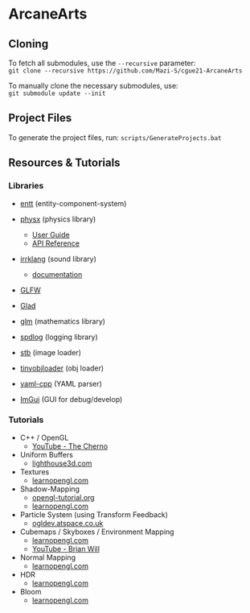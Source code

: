 # ArcaneArts

## Cloning
To fetch all submodules, use the `--recursive` parameter:  
``git clone --recursive https://github.com/Mazi-S/cgue21-ArcaneArts``

To manually clone the necessary submodules, use:  
``git submodule update --init``

## Project Files
To generate the project files, run: `scripts/GenerateProjects.bat`

## Resources & Tutorials
### Libraries
* [entt](https://github.com/skypjack/entt) (entity-component-system)

* [physx](https://github.com/NVIDIAGameWorks/PhysX) (physics library)
  * [User Guide](https://gameworksdocs.nvidia.com/PhysX/4.1/documentation/physxguide/Index.html)
  * [API Reference](https://gameworksdocs.nvidia.com/PhysX/4.1/documentation/physxapi/files/index.html)

* [irrklang](https://www.ambiera.com/irrklang/index.html) (sound library)
  * [documentation](https://www.ambiera.com/irrklang/docu/index.html)

* [GLFW](https://github.com/glfw/glfw)
* [Glad](https://github.com/Dav1dde/glad)
* [glm](https://github.com/g-truc/glm) (mathematics library)
* [spdlog](https://github.com/gabime/spdlog) (logging library)
* [stb](https://github.com/nothings/stb) (image loader)
* [tinyobjloader](https://github.com/tinyobjloader/tinyobjloader) (obj loader)
* [yaml-cpp](https://github.com/jbeder/yaml-cpp) (YAML parser)
* [ImGui](https://github.com/ocornut/imgui) (GUI for debug/develop)

### Tutorials
* C++ / OpenGL
  * [YouTube - The Cherno](https://www.youtube.com/user/TheChernoProject)  
* Uniform Buffers
  * [lighthouse3d.com](https://www.lighthouse3d.com/tutorials/glsl-tutorial/uniform-blocks/)  
* Textures
  * [learnopengl.com](https://learnopengl.com/Getting-started/Textures)
* Shadow-Mapping
  * [opengl-tutorial.org](http://www.opengl-tutorial.org/intermediate-tutorials/tutorial-16-shadow-mapping/)
  * [learnopengl.com](https://learnopengl.com/Advanced-Lighting/Shadows/Shadow-Mapping)
* Particle System (using Transform Feedback)
  * [ogldev.atspace.co.uk](http://ogldev.atspace.co.uk/www/tutorial28/tutorial28.html)
* Cubemaps / Skyboxes / Environment Mapping
  * [learnopengl.com](https://learnopengl.com/Advanced-OpenGL/Cubemaps)
  * [YouTube - Brian Will](https://www.youtube.com/watch?v=QYvi1akO_Po)
* Normal Mapping
  * [learnopengl.com](https://learnopengl.com/Advanced-Lighting/Normal-Mapping)
* HDR
  * [learnopengl.com](https://learnopengl.com/Advanced-Lighting/HDR)
* Bloom
  * [learnopengl.com](https://learnopengl.com/Advanced-Lighting/Bloom)
